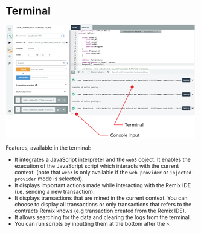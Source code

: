 # Terminal

![](images/a-terminal-and-more.png)

Features, available in the terminal:

- It integrates a JavaScript interpreter and the `web3` object. It
  enables the execution of the JavaScript script which interacts with
  the current context. (note that `web3` is only available if the
  `web provider` or `injected provider` mode is selected).
- It displays important actions made while interacting with the Remix
  IDE (i.e. sending a new transaction).
- It displays transactions that are mined in the current context. You
  can choose to display all transactions or only transactions that
  refers to the contracts Remix knows (e.g transaction created from
  the Remix IDE).
- It allows searching for the data and clearing the logs from the
  terminal.
- You can run scripts by inputting them at the bottom after the `>`.
